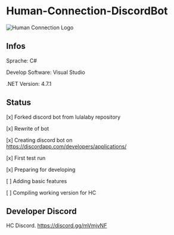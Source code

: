 # Human-Connection-DiscordBot
![Human Connection Logo](https://human-connection.org/wp-content/uploads/2017/11/human-connection-logo.svg "Human Connection")

## Infos
Sprache: C#

Develop Software: Visual Studio

.NET Version: 4.7.1

## Status
[x] Forked discord bot from lulalaby repository

[x] Rewrite of bot

[x] Creating discord bot on https://discordapp.com/developers/applications/

[x] First test run

[x] Preparing for developing

[ ] Adding basic features

[ ] Compiling working version for HC


## Developer Discord
HC Discord. https://discord.gg/mVmjvNF
